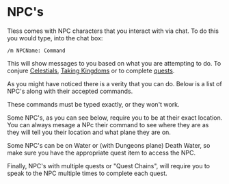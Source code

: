 # NPC's

Tless comes with NPC characters that you interact with via chat. To do this you would type, into the chat box:

    /m NPCName: Command

This will show messages to you based on what you are attempting to do. To conjure [Celestials](/information/celestials),
[Taking Kingdoms](/information/npc-kingdoms) or to complete [quests](/information/quests).

As you might have noticed there is a verity that you can do. Below is a list of NPC's along with their accepted commands.

These commands must be typed exactly, or they won't work.

Some NPC's, as you can see below, require you to be at their exact location. You can always mesage a NPc their command to see where they are
as they will tell you their location and what plane they are on.

Some NPC's can be on Water or (with Dungeons plane) Death Water, so make sure you have the appropriate quest item to access the NPC.

Finally, NPC's with multiple quests or "Quest Chains", will require you to speak to the NPC multiple times to complete each quest.
